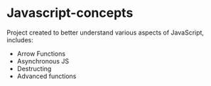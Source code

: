 # Javascript-concepts

Project created to better understand various aspects of JavaScript, includes:
- Arrow Functions
- Asynchronous JS
- Destructing
- Advanced functions
